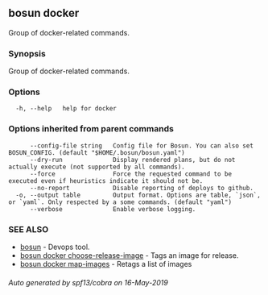 ## bosun docker

Group of docker-related commands.

### Synopsis

Group of docker-related commands.

### Options

```
  -h, --help   help for docker
```

### Options inherited from parent commands

```
      --config-file string   Config file for Bosun. You can also set BOSUN_CONFIG. (default "$HOME/.bosun/bosun.yaml")
      --dry-run              Display rendered plans, but do not actually execute (not supported by all commands).
      --force                Force the requested command to be executed even if heuristics indicate it should not be.
      --no-report            Disable reporting of deploys to github.
  -o, --output table         Output format. Options are table, `json`, or `yaml`. Only respected by a some commands. (default "yaml")
      --verbose              Enable verbose logging.
```

### SEE ALSO

* [bosun](bosun.md)	 - Devops tool.
* [bosun docker choose-release-image](bosun_docker_choose-release-image.md)	 - Tags an image for release.
* [bosun docker map-images](bosun_docker_map-images.md)	 - Retags a list of images

###### Auto generated by spf13/cobra on 16-May-2019
